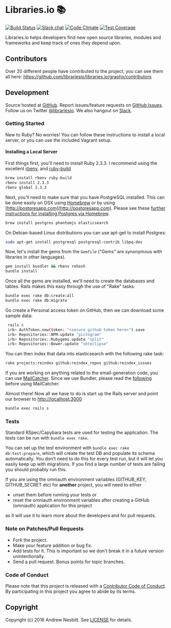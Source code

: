 # Libraries.io &#128218;

[![Build Status](https://circleci.com/gh/librariesio/libraries.io.svg?style=shield)](https://circleci.com/gh/librariesio/libraries.io)
[![Slack chat](https://slack.libraries.io/badge.svg)](https://slack.libraries.io)
[![Code Climate](https://img.shields.io/codeclimate/github/librariesio/libraries.io.svg?style=flat)](https://codeclimate.com/github/librariesio/libraries.io)
[![Test Coverage](https://codeclimate.com/github/librariesio/libraries.io/badges/coverage.svg)](https://codeclimate.com/github/librariesio/libraries.io/coverage)

Libraries.io helps developers find new open source libraries, modules and frameworks and keep track of ones they depend upon.

## Contributors

Over 20 different people have contributed to the project, you can see them all here: https://github.com/librariesio/libraries.io/graphs/contributors

## Development

Source hosted at [GitHub](https://github.com/librariesio/libraries.io).
Report issues/feature requests on [GitHub Issues](https://github.com/librariesio/libraries.io/issues). Follow us on Twitter [@librariesio](https://twitter.com/librariesio). We also hangout on [Slack](https://slack.libraries.io).

### Getting Started

New to Ruby? No worries! You can follow these instructions to install a local server, or you can use the included Vagrant setup.

#### Installing a Local Server

First things first, you'll need to install Ruby 2.3.3. I recommend using the excellent [rbenv](https://github.com/rbenv/rbenv),
and [ruby-build](https://github.com/rbenv/ruby-build)

```bash
brew install rbenv ruby-build
rbenv install 2.3.3
rbenv global 2.3.3
```

Next, you'll need to make sure that you have PostgreSQL installed. This can be
done easily on OSX using [Homebrew](http://mxcl.github.io/homebrew/) or by using [http://postgresapp.com](http://postgresapp.com). Please see these [further instructions for installing Postgres via Homebrew](http://www.mikeball.us/blog/setting-up-postgres-with-homebrew/).

```bash
brew install postgres phantomjs elasticsearch
```

On Debian-based Linux distributions you can use apt-get to install Postgres:

```bash
sudo apt-get install postgresql postgresql-contrib libpq-dev
```

Now, let's install the gems from the `Gemfile` ("Gems" are synonymous with libraries in other
languages).

```bash
gem install bundler && rbenv rehash
bundle install
```

Once all the gems are installed, we'll need to create the databases and
tables. Rails makes this easy through the use of "Rake" tasks.

```bash
bundle exec rake db:create:all
bundle exec rake db:migrate
```

Go create a Personal access token on GitHub, then we can download some sample data:

```sh
 rails c
 irb> AuthToken.new(token: "<secure github token here>").save
 irb> Repositories::NPM.update "pictogram"
 irb> Repositories::Rubygems.update "split"
 irb> Repositories::Bower.update "sbteclipse"
```

You can then index that data into elasticsearch with the following rake task:

```bash
rake projects:reindex github:reindex_repos github:reindex_issues
```

If you are working on anything related to the email-generation code, you can use [MailCatcher](https://github.com/sj26/mailcatcher).
Since we use Bundler, please read the [following](https://github.com/sj26/mailcatcher#bundler) before using MailCatcher.

Almost there! Now all we have to do is start up the Rails server and point
our browser to <http://localhost:3000>

```bash
bundle exec rails s
```

### Tests

Standard RSpec/Capybara tests are used for testing the application. The tests can be run with `bundle exec rake`.

You can set up the test environment with `bundle exec rake db:test:prepare`, which will create the test DB and populate its schema automatically. You don't need to do this for every test run, but it will let you easily keep up with migrations. If you find a large number of tests are failing you should probably run this.

If you are using the omniauth environment variables
(GITHUB_KEY, GITHUB_SECRET etc)
for **another** project, you will need to either
 * unset them before running your tests or
 * reset the omniauth environment variables after creating a GitHub (omniauth) application for this project

as it will use it to learn more about the developers and for pull requests.

### Note on Patches/Pull Requests

 * Fork the project.
 * Make your feature addition or bug fix.
 * Add tests for it. This is important so we don't break it in a future version unintentionally.
 * Send a pull request. Bonus points for topic branches.

### Code of Conduct

Please note that this project is released with a [Contributor Code of Conduct](CODE_OF_CONDUCT.md). By participating in this project you agree to abide by its terms.

## Copyright

Copyright (c) 2016 Andrew Nesbitt. See [LICENSE](https://github.com/librariesio/libraries.io/blob/master/LICENSE.txt) for details.
